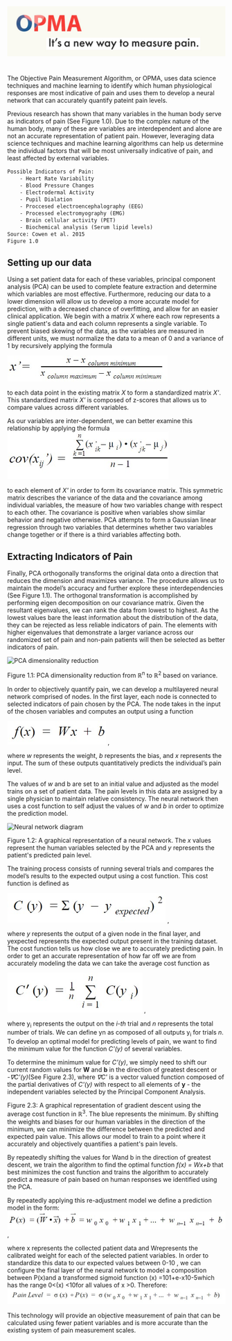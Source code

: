 ![OPMA: It's a new way to measure pain. ](OPMA_banner.jpg)
# 

The Objective Pain Measurement Algorithm, or OPMA, uses data science techniques and machine learning to identify which human physiological responses are most indicative of pain and uses them to develop a neural network that can accurately quantify pateint pain levels. 

Previous research has shown that many variables in the human body serve as indicators of pain (See Figure 1.0). Due to the complex nature of the human body, many of these are variables are interdependent and alone are not an accurate representation of patient pain. However, leveraging data science techniques and machine learning algorithms can help us determine the individual factors that will be most universally indicative of pain, and least affected by external variables. 	

```
Possible Indicators of Pain: 
    - Heart Rate Variability 
    - Blood Pressure Changes 
    - Electrodermal Activity 
    - Pupil Dialation 
    - Proccesed electroencephalography (EEG) 
    - Processed electromyography (EMG) 
    - Brain cellular activity (PET) 
    - Biochemical analysis (Serum lipid levels) 
Source: Cowen et al. 2015
Figure 1.0
```
## Setting up our data

Using a set patient data for each of these variables, principal component analysis (PCA) can be used to complete feature extraction and determine which variables are most effective. Furthermore, reducing our data to a lower dimension will allow us to develop a more accurate model for prediction, with a decreased chance of overfitting, and allow for an easier clinical application. 
We begin with a matrix $X$ where each row represents a single patient's data and each column represents a single variable. To prevent biased skewing of the data, as the variables are measured in different units, we must normalize the data to a mean of $0$ and a variance of $1$ by recursively applying the formula 

![Normalizing equation](/Equations/normalize2.jpg)

to each data point in the existing matrix $X$ to form a standardized matrix *X'*.  This standardized matrix *X'* is composed of z-scores that allows us to compare values across different variables. 

As our variables are inter-dependent, we can better examine this relationship by applying the formula
![Covariance equation](/Equations/covariance_equation.jpg)

to each element of *X'* in order to form its covariance matrix. This symmetric matrix describes the variance of the data and the covariance among individual variables,  the measure of how two variables change with respect to each other. The covariance is positive when variables show similar behavior and negative otherwise. PCA attempts to form a Gaussian linear regression through two variables that determines whether two variables change together or if there is a third variables affecting both.

## Extracting Indicators of Pain

Finally, PCA orthogonally transforms the original data onto a direction that reduces the dimension and maximizes variance. The procedure allows us to maintain the model’s accuracy and further explore these interdependencies (See Figure 1.1). The orthogonal transformation is accomplished by performing eigen decomposition on our covariance matrix. Given the resultant eigenvalues, we can rank the data from lowest to highest. As the lowest values bare the least information about the distribution of the data, they can be rejected as less reliable indicators of pain. The elements with higher eigenvalues that demonstrate a larger variance across our randomized set of pain and non-pain patients will then be selected as better indicators of pain.

![PCA dimensionality reduction](https://static1.squarespace.com/static/5a316dfecf81e0076f50dae2/t/5ac35d702b6a284b3fde6131/1522753187751/PCA.png)

Figure 1.1: PCA dimensionality reduction from ℝ<sup>n</sup> to ℝ<sup>2</sup> based on variance.

In order to objectively quantify pain, we can develop a multilayered neural network comprised of nodes. In the first layer, each node is connected to selected indicators of pain chosen by the PCA. The node takes in the input of the chosen variables and computes an output using a function

![f(x) = Wx + b](/Equations/linear_model.jpg) ,

where *w* represents the weight, *b* represents the bias, and *x* represents the input. The sum of these outputs quantitatively predicts the individual’s pain level.

The values of *w* and b are set to an initial value and adjusted as the model trains on a set of patient data. The pain levels in this data are assigned by a single physician to maintain relative consistency. The neural network then uses a cost function to self adjust the values of *w* and *b* in order to optimize the prediction model. 


![Neural network diagram](https://www.dtreg.com/uploaded/pageimg/MLFNwithWeights.jpg)

Figure 1.2: A graphical representation of a neural network. The *x* values represent the human variables selected by the PCA and *y* represents the patient's predicted pain level. 


The training process consists of running several trials and compares the model’s results to the expected output using a cost function. This cost function is defined as

![cost function](/Equations/cost_function.jpg) , 

where *y* represents the output of a given node in the final layer, and yexpected represents the expected output present in the training dataset. The cost function tells us how close we are to accurately predicting pain. In order to get an accurate representation of how far off we are from accurately modeling the data we can take the average cost function as

![average cost equation](/Equations/avg_cost_functions.jpg) ,

where y<sub>i</sub> represents the output on the *i-th* trial and *n* represents the total number of trials. We can define yn as composed of all outputs y<sub>i</sub> for trials *n*. To develop an optimal model for predicting levels of pain, we want to find the minimum value for the function *C'(y)* of several variables. 

To determine the minimum value for *C'(y)*, we simply need to shift our current random values for **W** and **b** in the direction of greatest descent or *-∇C'(y)*(See Figure 2.3), where *∇C'* is a vector valued function composed of the partial derivatives of *C'(y)* with respect to all elements of **y** - the independent variables selected by the Principal Component Analysis. 


Figure 2.3: A graphical representation of gradient descent using the average cost function in ℝ<sup>3</sup>. The blue represents the minimum. By shifting the weights and biases for our human variables in the direction of the minimum, we can minimize the difference between the predicted and expected pain value. This allows our model to train to a point where it accurately and objectively quantifies a patient's pain levels. 


By repeatedly shifting the values for Wand b in the direction of greatest descent, we train the algorithm to find the optimal function *f(x) = Wx+b* that best minimizes the cost function and trains the algorithm to accurately predict a measure of pain based on human responses we identified using the PCA. 

By repeatedly applying this re-adjustment model we define a prediction model in the form: 
![pain equation](/Equations/pain_equation.jpg) ,

where x represents the collected patient data and Wrepresents the calibrated weight for each of the selected patient variables. 
In order to standardize this data to our expected values between 0-10 , we can configure the final layer of the neural network to model a composition between P(x)and a transformed sigmoid function (x) =101+e-x10-5which has the range 0<(x) <10for all values of x >0. 
Therefore: 
![pain model](/Equations/pain_model.jpg)

This technology will provide an objective measurement of pain that can be calculated using fewer patient variables and is more accurate than the existing system of pain measurement scales.
